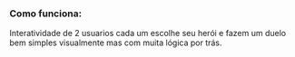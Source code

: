 ### Como funciona:

<p>Interatividade de 2 usuarios cada um escolhe seu herói e fazem um duelo bem simples visualmente mas com muita lógica por trás.<p/>
